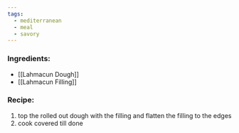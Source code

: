 ```yaml
---
tags:
  - mediterranean
  - meal
  - savory
---
```

### Ingredients:
- [[Lahmacun Dough]]
- [[Lahmacun Filling]]

### Recipe:
1. top the rolled out dough with the filling and flatten the filling to the edges
2. cook covered till done